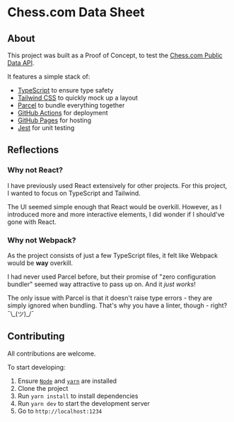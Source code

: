 # Chess.com Data Sheet

## About

This project was built as a Proof of Concept, to test the [Chess.com Public Data API](https://www.npmjs.com/package/chess-web-api).

It features a simple stack of:

* [TypeScript](https://www.typescriptlang.org/) to ensure type safety
* [Tailwind CSS](https://tailwindcss.com/) to quickly mock up a layout
* [Parcel](https://parceljs.org/) to bundle everything together
* [GitHub Actions](https://github.com/features/actions) for deployment
* [GitHub Pages](https://pages.github.com/) for hosting
* [Jest](https://jestjs.io/) for unit testing

## Reflections

### Why not React?

I have previously used React extensively for other projects. For this project, I wanted to focus on TypeScript and Tailwind.

The UI seemed simple enough that React would be overkill. However, as I introduced more and more interactive elements, I did wonder if I should've gone with React.

### Why not Webpack?

As the project consists of just a few TypeScript files, it felt like Webpack would be **way** overkill.

I had never used Parcel before, but their promise of "zero configuration bundler" seemed way attractive to pass up on. And it *just works*!

The only issue with Parcel is that it doesn't raise type errors - they are simply ignored when bundling. That's why you have a linter, though - right? ¯\\\_(ツ)\_/¯

## Contributing

All contributions are welcome.

To start developing:

1. Ensure [`Node`](https://nodejs.org/en/download/) and [`yarn`](https://yarnpkg.com/getting-started/install) are installed
1. Clone the project
1. Run `yarn install` to install dependencies
1. Run `yarn dev` to start the development server
1. Go to `http://localhost:1234`